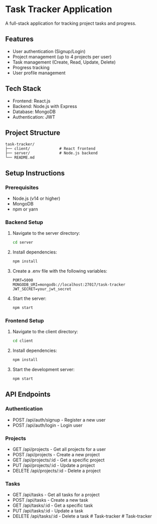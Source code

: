 # Task Tracker Application

A full-stack application for tracking project tasks and progress.

## Features

- User authentication (Signup/Login)
- Project management (up to 4 projects per user)
- Task management (Create, Read, Update, Delete)
- Progress tracking
- User profile management

## Tech Stack

- Frontend: React.js
- Backend: Node.js with Express
- Database: MongoDB
- Authentication: JWT

## Project Structure

```
task-tracker/
├── client/             # React frontend
├── server/             # Node.js backend
└── README.md
```

## Setup Instructions

### Prerequisites

- Node.js (v14 or higher)
- MongoDB
- npm or yarn

### Backend Setup

1. Navigate to the server directory:
   ```bash
   cd server
   ```

2. Install dependencies:
   ```bash
   npm install
   ```

3. Create a .env file with the following variables:
   ```
   PORT=5000
   MONGODB_URI=mongodb://localhost:27017/task-tracker
   JWT_SECRET=your_jwt_secret
   ```

4. Start the server:
   ```bash
   npm start
   ```

### Frontend Setup

1. Navigate to the client directory:
   ```bash
   cd client
   ```

2. Install dependencies:
   ```bash
   npm install
   ```

3. Start the development server:
   ```bash
   npm start
   ```

## API Endpoints

### Authentication
- POST /api/auth/signup - Register a new user
- POST /api/auth/login - Login user

### Projects
- GET /api/projects - Get all projects for a user
- POST /api/projects - Create a new project
- GET /api/projects/:id - Get a specific project
- PUT /api/projects/:id - Update a project
- DELETE /api/projects/:id - Delete a project

### Tasks
- GET /api/tasks - Get all tasks for a project
- POST /api/tasks - Create a new task
- GET /api/tasks/:id - Get a specific task
- PUT /api/tasks/:id - Update a task
- DELETE /api/tasks/:id - Delete a task #   T a s k - t r a c k e r  
 #   T a s k - t r a c k e r  
 